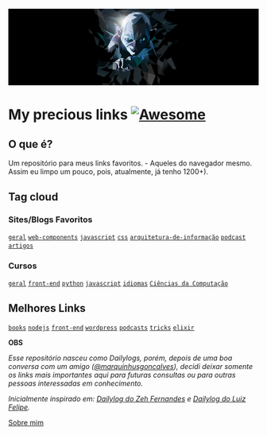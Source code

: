 <p align="center">
  <img src="./img/gollum-my-precious.png" style="max-width:100%;"/>
</p>

# My precious links [![Awesome](https://cdn.rawgit.com/sindresorhus/awesome/d7305f38d29fed78fa85652e3a63e154dd8e8829/media/badge.svg)](https://github.com/sindresorhus/awesome)

## O que é?

Um repositório para meus links favoritos. - Aqueles do navegador mesmo. Assim eu limpo um pouco, pois, atualmente, já tenho 1200+).

## Tag cloud

### Sites/Blogs Favoritos

[`geral`](./links/FRONTEND.md#geral)
[`web-components`](./links/FRONTEND.md#web-components)
[`javascript`](./links/FRONTEND.md#javascript)
[`css`](./links/FRONTEND.md#css)
[`arquitetura-de-informação`](./links/FRONTEND.md#arquitetura-de-informação)
[`podcast`](./links/FRONTEND.md#podcast)
[`artigos`](./links/FRONTEND.md#artigos)

### Cursos

[`geral`](./links/COURSES.md#geral)
[`front-end`](./links/COURSES.md#front-end)
[`python`](./links/COURSES.md#python)
[`javascript`](./links/COURSES.md#javascript)
[`idiomas`](./links/COURSES.md#idiomas)
[`Ciências da Computação`](./links/COURSES.md#ciências-da-computação)

## Melhores Links

[`books`](./links/FAVORITES.md#books)
[`nodejs`](./links/FAVORITES.md#nodejs)
[`front-end`](./links/FAVORITES.md#front-end-tricks)
[`wordpress`](./links/FAVORITES.md#wordpress)
[`podcasts`](./links/FAVORITES.md#podcasts)
[`tricks`](./links/FAVORITES.md#tricks)
[`elixir`](./links/FAVORITES.md#elixir)

**OBS**

*Esse repositório nasceu como Dailylogs, porém, depois de uma boa conversa com um amigo ([@marquinhusgoncalves](https://github.com/marquinhusgoncalves)), decidi deixar somente os links mais importantes aqui para futuras consultas ou para outras pessoas interessadas em conhecimento.*

*Inicialmente inspirado em: [Dailylog do Zeh Fernandes](https://github.com/zehfernandes/dailylog/) e [Dailylog do Luiz Felipe](https://github.com/lfeh/dailylog).*

[Sobre mim](http://woliveiras.com.br/about/)


